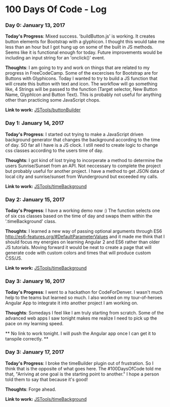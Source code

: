 # 100 Days Of Code - Log

### Day 0: January 13, 2017

**Today's Progress**:  Mixed success.  'buildButton.js' is working.  It creates button elements for Bootstrap with a glyphicon. I thought this would take me less than an hour but I got hung up on some of the built in JS methods.  Seems like it is functional enough for today.  Future improvements would be including an input string for an 'onclick()' event.

**Thoughts**:  I am going to try and work on things that are related to my progress in FreeCodeCamp. Some of the excercises for Bootstrap are for Buttons with Glyphicons.  Today I wanted to try to build a JS function that will create this button with text and icon.  The workflow will go something like, 4 Strings will be passed to the function (Target selector, New Button Name, GlyphIcon and Button Text).  This is probably not useful for anything other than practicing some JavaScript chops.    

**Link to work:** <a href="https://github.com/shoesCodeFor/jsTools/tree/master/buttonBuilder">JSTools/buttonBuilder</a>

### Day 1: January 14, 2017

**Today's Progress**: I started out trying to make a JavaScript driven background generator that changes the background according to the time of day.  SO far all I have is a JS clock.  I still need to create logic to change css classes according to the users time of day.

**Thoughts**:  I got kind of lost trying to incorperate a method to determine the users Sunrise/Sunset from an API.  Not neccessary to complete the project but probably useful for another project.  I have a method to get JSON data of local city and sunrise/sunset from Wunderground but exceeded my calls.  


**Link to work:** <a href="https://github.com/shoesCodeFor/jsTools/tree/master/timeBackground">JSTools/timeBackground</a>

### Day 2: January 15, 2017

**Today's Progress**: I have a working demo now :)  The function selects one of six css classes based on the time of day and swaps them within the '.timeBackground' class.  

**Thoughts**:  I learned a new way of passing optional arguments through ES6 <a href="http://es6-features.org/#DefaultParameterValues">http://es6-features.org/#DefaultParameterValues</a> and it made me think that I should focus my energies on learning Angular 2 and ES6 rather than older JS tutorials.  Moving forward it would be neat to create a page that will generate code with custom colors and times that will produce custom CSS/JS. 

**Link to work:** <a href="https://github.com/shoesCodeFor/jsTools/tree/master/timeBackground">JSTools/timeBackground</a>

### Day 3: January 16, 2017

**Today's Progress**: I went to a hackathon for CodeForDenver.  I wasn't much help to the teams but learned so much.  I also worked on my tour-of-heroes Angular App to integrate it into another project I am working on.

**Thoughts**:  Somedays I feel like I am truly starting from scratch.  Some of the advanced web apps I saw tonight makes me realize I need to pick up the pace on my learning speed.

** No link to work tonight.  I will push the Angular app once I can get it to tanspile correctly. **

### Day 3: January 17, 2017

**Today's Progress**: I broke the timeBuilder plugin out of frustration.  So I think that is the opposite of what goes here.  The #100DaysOfCode told me that, "Arriving at one goal is the starting point to another."  I hope a person told them to say that because it's good!

**Thoughts**:  Forge ahead.

**Link to work:** <a href="https://github.com/shoesCodeFor/jsTools/tree/master/timeBackground">JSTools/timeBackground</a>
